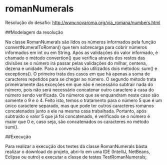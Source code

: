  # romanNumerals
 Resolução do desafio: http://www.novaroma.org/via_romana/numbers.html
 
 ##Modelagem da resolução
   
   Na classe RomanNumerals são lidos os números informados pela função convertNumeralToRoman() que tem sobrecarga para
   cobrir números informados em int ou em String. Após as validações do valor informado, é chamado o método convertion()
   que verifica através dos restos das divisões se o número irá passar pelas validações do milhar, centena, dezena e 
   unidade. Para a conversão são utilizados dois métodos: sum() e exceptions(). O primeiro trata dos casos em que há 
   apenas a soma de caracteres repetidos para se chegar ao número. O segundo método trata primeiramente das exceções 
   em que não é necessário subtrair nada do número, pois não será necessário concatenar outro caractere à casa do número 
   sendo verificada. Os números que se enquandram neste caso são somente o 9 e o 4. Feito isto, temos o tratamento para 
   o número 5 que é um único caractere separado, mas que pode ter outros caracteres romanos concatenados junto a ele na 
   mesma casa trabalhada. Portanto, após subtraído o valor 5 que já foi concatenado, é verificado se o número é maior 
   que 0 e, caso seja, são concatenados os caracteres no método sum().
   
 ##Execução
  
  Para realizar a execução dos testes da classe RomanNumerals basta realizar o download do projeto, abri-lo em uma
  IDE (IntelliJ, NetBeans, Eclipse ou outro) e executar a classe de testes TestRomanNumerals;
